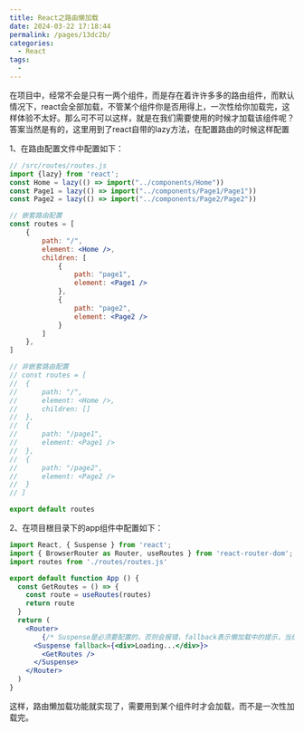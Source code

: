 ```yaml
---
title: React之路由懒加载
date: 2024-03-22 17:18:44
permalink: /pages/13dc2b/
categories:
  - React
tags:
  - 
---
```

在项目中，经常不会是只有一两个组件，而是存在着许许多多的路由组件，而默认情况下，react会全部加载，不管某个组件你是否用得上，一次性给你加载完，这样体验不太好。那么可不可以这样，就是在我们需要使用的时候才加载该组件呢？答案当然是有的，这里用到了react自带的lazy方法，在配置路由的时候这样配置

1、在路由配置文件中配置如下：

```jsx
// /src/routes/routes.js
import {lazy} from 'react';
const Home = lazy(() => import("../components/Home"))
const Page1 = lazy(() => import("../components/Page1/Page1"))
const Page2 = lazy(() => import("../components/Page2/Page2"))

// 嵌套路由配置
const routes = [
	{
		path: "/",
		element: <Home />,
		children: [
			{
				path: "page1",
				element: <Page1 />
			},
			{
				path: "page2",
				element: <Page2 />
			}
		]
	},
]

// 非嵌套路由配置
// const routes = [
// 	{
// 		path: "/",
// 		element: <Home />,
// 		children: []
// 	},
// 	{
// 		path: "/page1",
// 		element: <Page1 />
// 	},
// 	{
// 		path: "/page2",
// 		element: <Page2 />
// 	}
// ]

export default routes
```

2、在项目根目录下的app组件中配置如下：
```jsx
import React, { Suspense } from 'react';
import { BrowserRouter as Router, useRoutes } from 'react-router-dom';
import routes from './routes/routes.js'

export default function App () {
  const GetRoutes = () => {
    const route = useRoutes(routes)
    return route
  }
  return (
    <Router>
    	{/* Suspense是必须要配置的，否则会报错，fallback表示懒加载中的提示，当组件未加载时展示该内容 */}
      <Suspense fallback={<div>Loading...</div>}>
        <GetRoutes />
      </Suspense>
    </Router>
  )
}
```

这样，路由懒加载功能就实现了，需要用到某个组件时才会加载，而不是一次性加载完。
